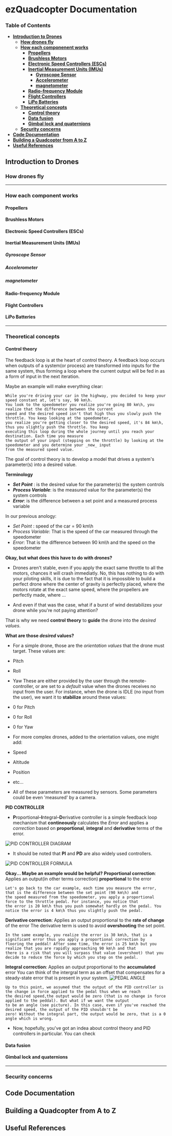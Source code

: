 # ezQuadcopter Documentation

### Table of Contents
 - [__Introduction to Drones__](#introduction-to-drones)
 	- [__How drones fly__](#how-drones-fly)
 	- [__How each componenent works__](#how-each-component-works)
		- [__Propellers__](#propellers)
		- [__Brushless Motors__](#brushless-motors)
		- [__Electronic Speed Controllers (ESCs)__](#electronic-speed-controllers-(escs))
		- [__Inertial Measurement Units (IMUs)__](#inertial-measurement-unit-(imus))
			- [__Gyroscope Sensor__](#gyroscope-sensor)
			- [__Accelerometer__](#accelerometer)
			- [__magnetometer__](#magnetometer)
		- [__Radio-frequency Module__](#radio-frequency-module)
		- [__Flight Controllers__](#flight-controllers)
		- [__LiPo Batteries__](#lipo-batteries)
 	- [__Theoretical concepts__](#theoretical-concepts)
  		- [__Control theory__](#control-theory)
  		- [__Data fusion__](#data-fusion)
  		- [__Gimbal lock and quaternions__](#gimbal-lock-and-quaternions)
 	- [__Security concerns__](#security-concerns)
 - __[Code Documentation](#code-documentation)__
 - __[Building a Quadcopter from A to Z](#building-a-quadcopter-from-a-to-z)__
 - __[Useful References](#useful-references)__



## Introduction to Drones

### How drones fly
___
### How each component works
 #### Propellers
  #### Brushless Motors
  #### Electronic Speed Controllers (ESCs)
  #### Inertial Measurement Units (IMUs)
  ##### Gyroscope Sensor
  ##### Accelerometer
  ##### magnetometer
  #### Radio-frequency Module
#### Flight Controllers
#### LiPo Batteries
___
### Theoretical concepts
  #### Control theory
The feedback loop is at the heart of control theory. A feedback loop occurs when outputs of a system(or process)
are transformed into inputs for the same system, thus forming a loop where the current output will be fed in as
a form of input in the next iteration.
		
Maybe an example will make everything clear:

```
While you're driving your car in the highway, you decided to keep your speed constant at, let's say, 90 km\h.
You look to the speedometer you realize you're going 80 km\h, you realize that the difference between the current
speed and the desired speed isn't that high thus you slowly push the throttle. You keep looking at the speedometer,
you realize you're getting closer to the desired speed, it's 84 km\h, thus you slightly push the throttle. You keep
executing this loop during the whole journey until you reach your destination. Each time you measure
the output of your input (stepping on the throttle) by looking at the speedometer and you determine your _new_ input
from the measured speed value.
```

The goal of control theory is to develop a model that drives a system's parameter(s) into a desired value.

__Terminology__
		
- _**Set Point**_ : is the desired value for the parameter(s) the system controls
- _**Process Variable**_: is the measured value for the parameter(s) the system controls
- _**Error**_: is the difference between a set point and a measured process variable
			
In our previous anology:
- _Set Point_ : speed of the car = 90 km\h
- _Process Variable_: That is the speed of the car measured through the speedometer
- _Error_: That is the difference between 90 km\h and the speed on the speedometer

__Okay, but what does this have to do with drones?__
- Drones aren't stable, even if you apply the exact same throttle to all the motors, chances it will crash immediatly.
No, this has nothing to do with your piloting skills, it is due to the fact that it is impossible to build a perfect drone
where the center of gravity is perfectly placed, where the motors rotate at the exact same speed, where the propellers are
perfectly made, where ...

- And even if that was the case, what if a burst of wind destabilizes your drone while you're not paying attention?

That is why we need __control theory__ to __guide__ the drone into the _desired values_.

__What are those _desired_ values?__
- For a simple drone, those are the _orientation values_ that the drone must target.
These values are:
 - Pitch
 - Roll
 - Yaw
These are either provided by the user through the remote-controller, or are set to a _default_
value when the drones receives no input from the user.
For instance, when the drone is IDLE (no input from the user), we want it to **stabilize** around these values:
 - 0 for Pitch
 - 0 for Roll
 - 0 for Yaw

- For more complex drones, added to the orientation values, one might add:
 - Speed
 - Altitude
 - Position
 - etc...

- All of these parameters are measured by sensors. Some parameters could be even 'measured' by a camera.

__PID CONTROLLER__
- **P**roportional–**I**ntegral–**D**erivative controller is a simple feedback loop mechanism that **contineously**
calculates the *Error* and applies a *correction* based on **proportional**, **integral** and **derivative** terms
of the error.

![PID CONTROLLER DIAGRAM][pid_controller]

- It should be noted that **PI** and **PD** are also widely used controllers.

![PID CONTROLLER FORMULA][pid_controller_formula]

__Okay... Maybe an example would be helpful?__
__Proportional correction__: Applies an output(in other terms correction) **proportional** to the error

```
Let's go back to the car example, each time you measure the error, that is the difference between the set point (90 km\h) and 
the speed measured from the speedometer, you apply a proportional force to the throttle pedal. For instance, you notice that 
the error is 20 km\h thus you push somewhat hardly on the pedal. You notice the error is 4 km\h thus you slightly push the pedal.
```

__Derivative correction__: Applies an output proportional to the **rate of change** of the error
The derivative term is used to avoid **overshooting** the set point.
```
In the same example, you realize the error is 30 km\h, that is a significant error thus you apply a proportional correction by
flooring the peddal! After some time, the error is 25 km\h but you realize that you are rapidly approaching 90 km\h and that
there is a risk that you will surpass that value (overshoot) that you decide to reduce the force by which you step on the pedal.
```

__Integral correction__: Applies an output proportional to the **accumulated** error
You can think of the intergral term as an offset that compensates for a steady-state error that is present in your system.
![PEDAL ANGLE][pedal_angle]
```
Up to this point, we assumed that the output of the PID controller is the change in force applied to the pedal thus when we reach
the desired speed,the output would be zero (that is no change in force applied to the peddal). But what if we want the output
to be an angle (see picture). In this case, even if you've reached the desired speed, the output of the PID shouldn't be
zero! Without the integral part, the output would be zero, that is a 0 angle which is wrong.
```
- Now, hopefully, you've got an indea about control theory and PID controllers in particular.
You can check

#### Data fusion
#### Gimbal lock and quaternions

___
### Security concerns

## Code Documentation
## Building a Quadcopter from A to Z
## Useful References


[pid_controller]: https://github.com/walcht/ezQuadcopter/blob/walcht-documentation/docs/images/pid_controller.png
[pid_controller_formula]: https://github.com/walcht/ezQuadcopter/blob/walcht-documentation/docs/images/pid_controller_formula.png
[pedal_angle]: https://github.com/walcht/ezQuadcopter/blob/walcht-documentation/docs/images/pedal_angle.png
